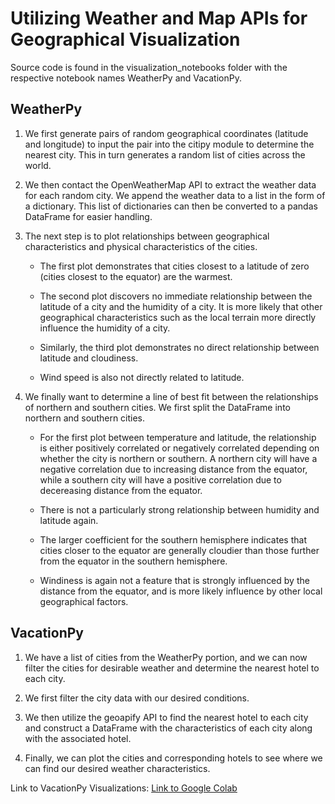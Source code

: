 # Utilizing Weather and Map APIs for Geographical Visualization

Source code is found in the visualization_notebooks folder with the respective notebook names WeatherPy and VacationPy.

## WeatherPy

1. We first generate pairs of random geographical coordinates (latitude and longitude) to input the pair into the citipy module to determine the nearest city. This in turn generates a random list of cities across the world.

2. We then contact the OpenWeatherMap API to extract the weather data for each random city. We append the weather data to a list in the form of a dictionary. This list of dictionaries can then be converted to a pandas DataFrame for easier handling.

3. The next step is to plot relationships between geographical characteristics and physical characteristics of the cities.

    - The first plot demonstrates that cities closest to a latitude of zero (cities closest to the equator) are the warmest.

    - The second plot discovers no immediate relationship between the latitude of a city and the humidity of a city. It is more likely that other geographical characteristics such as the local terrain more directly influence the humidity of a city.

    - Similarly, the third plot demonstrates no direct relationship between latitude and cloudiness.

    - Wind speed is also not directly related to latitude.

4. We finally want to determine a line of best fit between the relationships of northern and southern cities. We first split the DataFrame into northern and southern cities.

    - For the first plot between temperature and latitude, the relationship is either positively correlated or negatively correlated depending on whether the city is northern or southern. A northern city will have a negative correlation due to increasing distance from the equator, while a southern city will have a positive correlation due to decereasing distance from the equator.

    - There is not a particularly strong relationship between humidity and latitude again.

    - The larger coefficient for the southern hemisphere indicates that cities closer to the equator are generally cloudier than those further from the equator in the southern hemisphere.

    - Windiness is again not a feature that is strongly influenced by the distance from the equator, and is more likely influence by other local geographical factors.

## VacationPy

1. We have a list of cities from the WeatherPy portion, and we can now filter the cities for desirable weather and determine the nearest hotel to each city.

2. We first filter the city data with our desired conditions.

3. We then utilize the geoapify API to find the nearest hotel to each city and construct a DataFrame with the characteristics of each city along with the associated hotel.

4. Finally, we can plot the cities and corresponding hotels to see where we can find our desired weather characteristics.

Link to VacationPy Visualizations: [Link to Google Colab](https://colab.research.google.com/drive/10GGCooa91jOwf_QK2fxnwiCJNwH-hMbh#scrollTo=0GLaPmAzlPDI)
